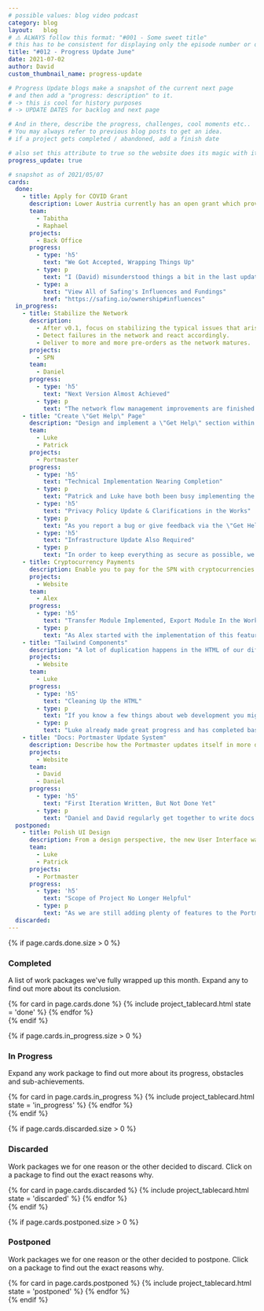 ```yaml
---
# possible values: blog video podcast
category: blog
layout:   blog
# ⚠️ ALWAYS follow this format: "#001 - Some sweet title"
# this has to be consistent for displaying only the episode number or only the title
title: "#012 - Progress Update June"
date: 2021-07-02
author: David
custom_thumbnail_name: progress-update

# Progress Update blogs make a snapshot of the current next page
# and then add a "progress: description" to it.
# -> this is cool for history purposes
# -> UPDATE DATES for backlog and next page

# And in there, describe the progress, challenges, cool moments etc..
# You may always refer to previous blog posts to get an idea.
# if a project gets completed / abandoned, add a finish date

# also set this attribute to true so the website does its magic with it
progress_update: true

# snapshot as of 2021/05/07
cards:
  done:
    - title: Apply for COVID Grant
      description: Lower Austria currently has an open grant which provides funds to companies who are making positive efforts within the COVID pandemic. With so much of our lives moving online, online privacy is becoming more important than ever. Apply for this grant.
      team:
        - Tabitha
        - Raphael
      projects:
        - Back Office
      progress:
        - type: 'h5'
          text: "We Got Accepted, Wrapping Things Up"
        - type: p
          text: "I (David) misunderstood things a bit in the last update, in fact we already got accepted to this grant a while back. The current work for this grant was to finalize some reports to unlock the last payments. The final report has already been handed in and we are awaiting approval. Expect us to update our funding numbers in the next two months."
        - type: a
          text: "View All of Safing's Influences and Fundings"
          href: "https://safing.io/ownership#influences"
  in_progress:
    - title: Stabilize the Network
      description:
        - After v0.1, focus on stabilizing the typical issues that arise with early software. Fix bugs, improve performance & stability.
        - Detect failures in the network and react accordingly.
        - Deliver to more and more pre-orders as the network matures.
      projects:
        - SPN
      team:
        - Daniel
      progress:
        - type: 'h5'
          text: "Next Version Almost Achieved"
        - type: p
          text: "The network flow management improvements are finished and tested. As this also changed the session management on the SPN nodes, Daniel is now working on integrating the improved system with the rest of the SPN components. When this is finished, we will finally have removed the identified weaknesses and instabilities of the v0.2 test phase."
    - title: "Create \"Get Help\" Page"
      description: "Design and implement a \"Get Help\" section within the Portmaster so users can easily get help with issues or even smoothly report issues directly within the app."
      team:
        - Luke
        - Patrick
      projects:
        - Portmaster
      progress:
        - type: 'h5'
          text: "Technical Implementation Nearing Completion"
        - type: p
          text: "Patrick and Luke have both been busy implementing the design for this powerful new feature. You will be able to send us bug reports with just a few clicks, with no GitHub account required. The technical parts are nearing completion, but there are a few other things that will need to happen for this to go live."
        - type: 'h5'
          text: "Privacy Policy Update & Clarifications in the Works"
        - type: p
          text: "As you report a bug or give feedback via the \"Get Help\" system, the Portmaster will send this data to our servers. As a result, we need to update our Privacy Policy to mention this. As we are already touching the Privacy Policy, we also wanted to simplify and clarify some section about our web services. This improved version is ready from our side, but we still need to ping pong this with our lawyer to finalize the details."
        - type: 'h5'
          text: "Infrastructure Update Also Required"
        - type: p
          text: "In order to keep everything as secure as possible, we compartmentalize services we host as far as possible. This has reached a level where it has become increasingly difficult to manage these services. Patrick is currently finishing up an improvement to our server management that we will use to set up the backend servers that power the \"Get Help\" page in the Portmaster."
    - title: Cryptocurrency Payments
      description: Enable you to pay for the SPN with cryptocurrencies such as Bitcoin, Ethereum and Monero
      projects:
        - Website
      team:
        - Alex
      progress:
        - type: 'h5'
          text: "Transfer Module Implemented, Export Module In the Works"
        - type: p
          text: "As Alex started with the implementation of this feature, it can be further split into two modules: Transferring the crypto currencies from A to B, with a clear track for accounting. And second, the export function, also something used for accounting. The first has had great progress this month, so now the implementation of the latter sub-module could be started."
    - title: "Tailwind Components"
      description: "A lot of duplication happens in the HTML of our different web projects. Extract the most common components into CSS component classes, such as `btn-primary`, to remove duplication and unify the HTML."
      projects:
        - Website
      team:
        - Luke
      progress:
        - type: 'h5'
          text: "Cleaning Up the HTML"
        - type: p
          text: "If you know a few things about web development you might have heard of Tailwind CSS, with which we create all our web sites. But if you have a look at the HTML, you might find a lot of duplication. Additionally, for us the HTML code has not always been the easiest to maintain. Adapt one button here, and then copy past the changes to all other buttons. This is why Luke has been working on Tailwind Components. It basically is an additional wrapper where we can kind of create our 'own Bootstrap', with classes such as `btn-primary` where we can adapt the CSS once, and everywhere the button will adapt. Much easier than hunting down all the tailwind classes in the HTML."
        - type: p
          text: "Luke already made great progress and has completed basic components. Further details and components are in the pipeline, we will keep you posted."
    - title: "Docs: Portmaster Update System"
      description: Describe how the Portmaster updates itself in more detail. What is the purpose of each resource? What insights do we gain through this and how do we protect your privacy in the process?
      projects:
        - Website
      team:
        - David
        - Daniel
      progress:
        - type: 'h5'
          text: "First Iteration Written, But Not Done Yet"
        - type: p
          text: "Daniel and David regularly get together to write docs. This months focus was explaining the Portmaster Update System in detail. How does it work in detail? What assets are updated? What are the different index files? We already came pretty far with this, but are not done yet, so this will sadly have to wait for the next documentation week - scheduled to happen in August."
  postponed:
    - title: Polish UI Design
      description: From a design perspective, the new User Interface was simply the minimal viable product. Go through each page and element in order to bring it up to speed with the concept design.
      team:
        - Luke
        - Patrick
      projects:
        - Portmaster
      progress:
        - type: 'h5'
          text: "Scope of Project No Longer Helpful"
        - type: p
          text: "As we are still adding plenty of features to the Portmaster, the job of \"polishing\" the User Interface would constantly be reset to zero. As new elements join, everything would have to be re-inspected and potentially changed. This is why we are postponing this card for now. After the basic set of features are out, we will re-tackle the User Interface with a more wholesome approach."
  discarded:
---
```



<div>
  {% if page.cards.done.size > 0 %}
    <div class="pt-12">
      <div style="max-width: 750px; margin-top: 3rem; margin: auto;">
        <h3 >Completed</h3>
        <p>A list of work packages we've fully wrapped up this month. Expand any to find out more about its conclusion.</p>
      </div>
      <div class="pt-10 blogwrapper">
        {% for card in page.cards.done %}
          {% include project_tablecard.html state = 'done' %}
        {% endfor %}
      </div>
    </div>
  {% endif %}

  {% if page.cards.in_progress.size > 0 %}
    <div class="pt-12">
      <div style="max-width: 750px; margin-top: 3rem; margin: auto;">
        <h3 >In Progress</h3>
        <p>Expand any work package to find out more about its progress, obstacles and sub-achievements.</p>
      </div>
      <div class="pt-10 blogwrapper">
        {% for card in page.cards.in_progress %}
          {% include project_tablecard.html state = 'in_progress' %}
        {% endfor %}
      </div>
    </div>
  {% endif %}

  {% if page.cards.discarded.size > 0 %}
    <div class="pt-12">
      <div style="max-width: 750px; margin-top: 3rem; margin: auto;">
        <h3 >Discarded</h3>
        <p>Work packages we for one reason or the other decided to discard. Click on a package to find out the exact reasons why.</p>
      </div>
      <div class="pt-10 blogwrapper">
        {% for card in page.cards.discarded %}
          {% include project_tablecard.html state = 'discarded' %}
        {% endfor %}
      </div>
    </div>
  {% endif %}

  {% if page.cards.postponed.size > 0 %}
    <div class="pt-12">
      <div style="max-width: 750px; margin-top: 3rem; margin: auto;">
        <h3 >Postponed</h3>
        <p>Work packages we for one reason or the other decided to postpone. Click on a package to find out the exact reasons why.</p>
      </div>
      <div class="pt-10 blogwrapper">
        {% for card in page.cards.postponed %}
          {% include project_tablecard.html state = 'postponed' %}
        {% endfor %}
      </div>
    </div>
  {% endif %}
</div>
